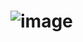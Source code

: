 # ![image](https://github.com/Hanan917/supreme-enigma/assets/152952213/638d1f88-936f-4b7c-9874-a7a2f7966ad2)
